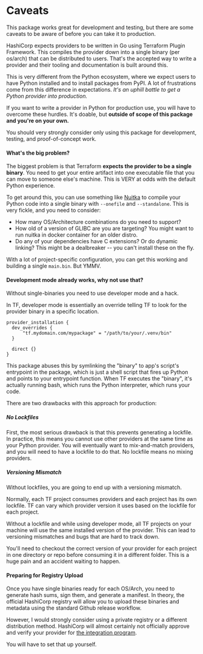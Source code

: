 # Caveats

This package works great for development and testing, but there are some caveats to be aware of before you can take it to production.

HashiCorp expects providers to be written in Go using Terraform Plugin Framework.
This compiles the provider down into a single binary (per os/arch) that can be distributed to users.
That's the accepted way to write a provider and their tooling and documentation is built around this.

This is very different from the Python ecosystem, where we expect users to have Python installed and to install packages from PyPI.
A lot of frustrations come from this difference in expectations.
_It's an uphill battle to get a Python provider into production._

If you want to write a provider in Python for production use, you will have to overcome these hurdles.
It's doable, but **outside of scope of this package and you're on your own.**

You should very strongly consider only using this package for development, testing, and proof-of-concept work.

#### What's the big problem?

The biggest problem is that Terraform **expects the provider to be a single binary**.
You need to get your entire artifact into one executable file that you can move to someone else's machine.
This is VERY at odds with the default Python experience.

To get around this, you can use something like [Nuitka](https://nuitka.net/) to compile your Python code into a single binary with `--onefile` and `--standalone`.
This is very fickle, and you need to consider:

* How many OS/Architecture combinations do you need to support?
* How old of a version of GLIBC are you are targeting? You might want to run nuitka in docker container for an older distro.
* Do any of your dependencies have C extensions? Or do dynamic linking?
  This might be a dealbreaker -- you can't install these on the fly.

With a lot of project-specific configuration, you can get this working and building a single `main.bin`. But YMMV.

#### Development mode already works, why not use that?

Without single-binaries you need to use developer mode and a hack.

In TF, developer mode is essentially an override telling TF to look for the provider binary in a specific location.

```hcl
provider_installation {
  dev_overrides {
      "tf.mydomain.com/mypackage" = "/path/to/your/.venv/bin"
  }
  
  direct {}
}
```

This package abuses this by symlinking the "binary" to app's script's entrypoint in the package, which is just a shell script that fires up Python and points to your entrypoint function.
When TF executes the "binary", it's actually running bash, which runs the Python interpreter, which runs your code.

There are two drawbacks with this approach for production:

##### No Lockfiles

First, the most serious drawback is that this prevents generating a lockfile.
In practice, this means you cannot use other providers at the same time as your Python provider.
You will eventually want to mix-and-match providers, and you will need to have a lockfile to do that.
No lockfile means no mixing providers.

##### Versioning Mismatch

Without lockfiles, you are going to end up with a versioning mismatch.

Normally, each TF project consumes providers and each project has its own lockfile.
TF can vary which provider version it uses based on the lockfile for each project.

Without a lockfile and while using developer mode, all TF projects on your machine will use the same installed
version of the provider. This can lead to versioning mismatches and bugs that are hard to track down.

You'll need to checkout the correct version of your provider for each project in one directory or repo before consuming it in a different folder.
This is a huge pain and an accident waiting to happen.


#### Preparing for Registry Upload

Once you have single binaries ready for each OS/Arch, you need to generate hash sums, sign them, and generate a manifest.
In theory, the official HashiCorp registry will allow you to upload these binaries and metadata using the standard Github release workflow.

However, I would strongly consider using a private registry or a different distribution method.
HashiCorp will almost certainly not officially approve and verify your provider for [the integration program](https://developer.hashicorp.com/terraform/docs/partnerships).

You will have to set that up yourself.
